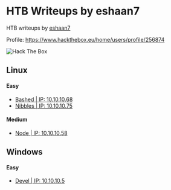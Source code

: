 # HTB Writeups by eshaan7

HTB writeups by <a target="_blank" href="https://eshaan7.github.io">eshaan7</a>

Profile: https://www.hackthebox.eu/home/users/profile/256874

<img src="https://www.hackthebox.eu/badge/image/256874" alt="Hack The Box">

## Linux

#### Easy

- [Bashed | IP: 10.10.10.68](Linux%20Machines/Easy/Bashed/README.md)
- [Nibbles | IP: 10.10.10.75](Linux%20Machines/Easy/Nibbles/README.md)
	
#### Medium

- [Node | IP: 10.10.10.58](Linux%20Machines/Medium/Node/README.md)

<!-- #### Hard -->
    
## Windows

#### Easy
	
- [Devel | IP: 10.10.10.5](Windows%20Machines/Easy/Devel/README.md)

<!-- #### Medium

#### Hard -->

